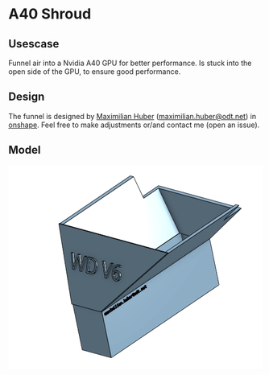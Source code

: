 # A40 Shroud

## Usescase
Funnel air into a Nvidia A40 GPU for better performance.
Is stuck into the open side of the GPU, to ensure good performance.

## Design
The funnel is designed by [Maximilian Huber](https://github.com/Maxiboy441) (maximilian.huber@odt.net) in [onshape](https://cad.onshape.com/documents/9f062b369cdccb79ac31010a/w/741c08fe16b449871f3a264e/e/628e238f0866c54fb77d6d1e?renderMode=0&uiState=65c373f1c14eba61f044ee36).
Feel free to make adjustments or/and contact me (open an issue).

## Model
![Alt text](image.png)
